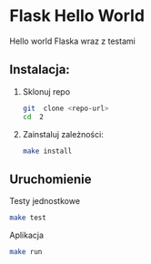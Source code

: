# Flask Hello World

Hello world Flaska wraz z testami 

  
## Instalacja:
1. Sklonuj repo
	```bash
	git  clone <repo-url>
	cd  2
	```

2. Zainstaluj zależności:
	```bash
	make install
	```

## Uruchomienie

Testy jednostkowe
```bash
make test
```

Aplikacja
```bash
make run
```